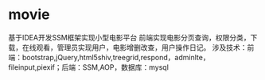 # movie
基于IDEA开发SSM框架实现小型电影平台
前端实现电影分页查询，权限分类，下载，在线观看，管理员实现用户，电影增删改查，用户操作日记。
涉及技术：前端：bootstrap,jQuery,html5shiv,treegrid,respond，adminlte，fileinput,piexif；后端：SSM,AOP，数据库：mysql
